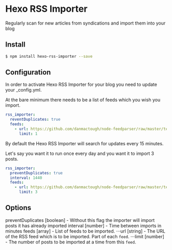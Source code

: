 # Hexo RSS Importer
Regularly scan for new articles from syndications and import them into your blog

## Install
``` bash
$ npm install hexo-rss-importer --save
```

## Configuration
In order to activate Hexo RSS Importer for your blog you need to update your _config.yml.

At the bare minimum there needs to be a list of feeds which you wish you import.
```yml
rss_importer:
  reventDuplicates: true
  feeds:
    - url: https://github.com/danmactough/node-feedparser/raw/master/test/feeds/rss2sample.xml
      limit: 1
```
By default the Hexo RSS Importer will search for updates every 15 minutes.

Let's say you want it to run once every day and you want it to import 3 posts.

```yml
rss_importer:
  preventDuplicates: true
  interval: 1440
  feeds:
    - url: https://github.com/danmactough/node-feedparser/raw/master/test/feeds/rss2sample.xml
      limit: 3
```
## Options
preventDuplicates [boolean] - Without this flag the importer will import posts it has already imported
interval [number] - Time between imports in minutes
feeds [array] - List of feeds to be imported.
⋅⋅⋅url [string] - The URL of the RSS feed which is to be imported. Part of each `feed`.
⋅⋅⋅limit [number] - The number of posts to be imported at a time from this `feed`.
